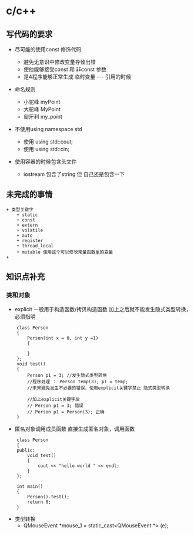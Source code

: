 # c/c++ 

## 写代码的要求
+ 尽可能的使用const 修饰代码
    + 避免无意识中修改变量导致出错
    + 使他能够接受const 和 非const 参数 
    + 是4程序能够正常生成 临时变量 --- 引用的时候

+ 命名规则
    + 小驼峰 myPoint
    + 大驼峰 MyPoint
    + 匈牙利 my_point

+ 不使用using namespace std
    + 使用 using std::cout;
    + 使用 using std::cin;

+ 使用容器的时候包含头文件
    + iostream 包含了string 但 自己还是包含一下

## 未完成的事情
    + 类型关键字
        + static
        + const
        + extern
        + volatile
        + auto
        + register
        + thread_local
        + mutable 使用这个可以修改常量函数里的变量
    + 

## 知识点补充

### 类和对象
+ explicit 一般用于构造函数/拷贝构造函数 加上之后就不能发生隐式类型转换，必须指明
```
    class Person
    {
        Person(int x = 0, int y =1)
        {

        }
    };
    void test()
    {
        Person p1 = 3; //发生隐式类型转换
        //程序处理 ： Person temp(3); p1 = temp; 
        //未来避免发生不必要的错误，使用explicit关键字禁止 隐式类型转换

        //加上explicit关键字后
        // Person p1 = 3; 错误
        // Person p1 = Person(3); 正确
    }
```

+ 匿名对象调用成员函数 直接生成匿名对象，调用函数

```
    class Person
    {
    public:
        void test()
        {
            cout << "hello world " << endl;
        }
    };

    int main()
    {
        Person().test();
        return 0;
    }

```

+ 类型转换
    + QMouseEvent *mouse_1 = static_cast<QMouseEvent *> (e);

